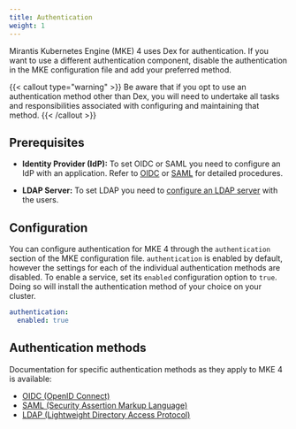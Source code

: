 ```yaml
---
title: Authentication
weight: 1
---
```


Mirantis Kubernetes Engine (MKE) 4 uses Dex for authentication.
If you want to use a different authentication component, disable
the authentication in the MKE configuration file and add your preferred method.

{{< callout type="warning" >}}
  Be aware that if you opt to use an authentication method other than Dex,
   you will need to undertake all tasks and responsibilities associated with
   configuring and maintaining that method.
{{< /callout >}}

## Prerequisites

- **Identity Provider (IdP):** To set OIDC or SAML you need to configure an IdP
  with an application. Refer to [OIDC](OIDC-providers/OIDC.md) or
  [SAML](SAML-providers/SAML.md) for detailed procedures.

- **LDAP Server:** To set LDAP you need to [configure an LDAP server](LDAP.md) with the users.

## Configuration

You can configure authentication for MKE 4 through the `authentication` section
of the MKE configuration file. `authentication` is enabled by default, however
the settings for each of the individual authentication methods are disabled.
To enable a service, set its `enabled` configuration option to `true`.
Doing so will install the authentication method of your choice on your cluster.

```yaml
authentication:
  enabled: true
```

## Authentication methods

Documentation for specific authentication methods as they apply to MKE 4 is available:

- [OIDC (OpenID Connect)](OIDC-providers/OIDC.md)
- [SAML (Security Assertion Markup Language)](SAML-providers/SAML.md)
- [LDAP (Lightweight Directory Access Protocol)](LDAP.md)
